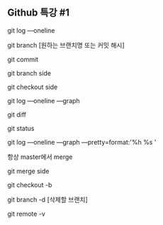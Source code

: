 ## Github 특강 #1



git log —oneline

git branch [원하는 브랜치명 또는 커밋 해시]

git commit

git branch side

git checkout side

git log —oneline —graph

git diff

git status

git log —oneline —graph —pretty=format:'%h %s '

항상 master에서 merge

git merge side

git checkout -b 

git branch -d [삭제할 브랜치]

git remote -v

